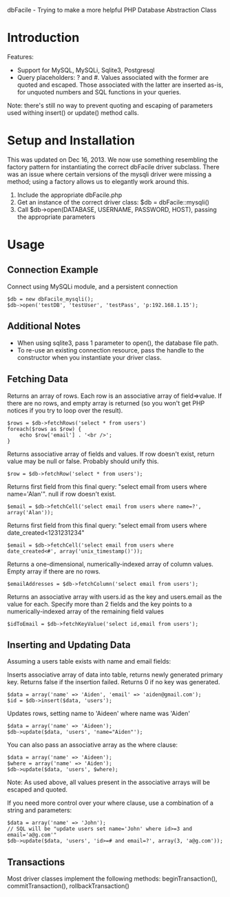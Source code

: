 dbFacile - Trying to make a more helpful PHP Database Abstraction Class

Introduction
====

Features:

* Support for MySQL, MySQLi, Sqlite3, Postgresql
* Query placeholders: ? and #. Values associated with the former are quoted and escaped. Those associated with the latter are inserted as-is, for unquoted numbers and SQL functions in your queries.

Note: there's still no way to prevent quoting and escaping of parameters used withing insert() or update() method calls.

Setup and Installation
====

This was updated on Dec 16, 2013. We now use something resembling the factory pattern for instantiating the correct dbFacile driver subclass. There was an issue where certain versions of the mysqli driver were missing a method; using a factory allows us to elegantly work around this.

1. Include the appropriate dbFacile.php
2. Get an instance of the correct driver class: $db = dbFacile::mysqli()
3. Call $db->open(DATABASE, USERNAME, PASSWORD, HOST), passing the appropriate parameters

Usage
====

Connection Example
----

Connect using MySQLi module, and a persistent connection

    $db = new dbFacile_mysqli();
    $db->open('testDB', 'testUser', 'testPass', 'p:192.168.1.15');
		
Additional Notes
----

* When using sqlite3, pass 1 parameter to open(), the database file path.
* To re-use an existing connection resource, pass the handle to the constructor when you instantiate your driver class.

Fetching Data
----

Returns an array of rows. Each row is an associative array of field=>value.
If there are no rows, and empty array is returned (so you won't get PHP notices if you try to loop over the result).

    $rows = $db->fetchRows('select * from users')
    foreach($rows as $row) {
        echo $row['email'] . '<br />';
    }

Returns associative array of fields and values. If row doesn't exist, return value may be null or false. Probably should unify this.

    $row = $db->fetchRow('select * from users');

Returns first field from this final query: "select email from users where name='Alan'". null if row doesn't exist.

    $email = $db->fetchCell('select email from users where name=?', array('Alan'));

Returns first field from this final query: "select email from users where date_created<1231231234"

    $email = $db->fetchCell('select email from users where date_created<#', array('unix_timestamp()'));

Returns a one-dimensional, numerically-indexed array of column values. Empty array if there are no rows.

    $emailAddresses = $db->fetchColumn('select email from users');

Returns an associative array with users.id as the key and users.email as the value for each. Specify more than 2 fields and the key points to a numerically-indexed array of the remaining field values

    $idToEmail = $db->fetchKeyValue('select id,email from users');

Inserting and Updating Data
----

Assuming a users table exists with name and email fields:

Inserts associative array of data into table, returns newly generated primary key.
Returns false if the insertion failed.
Returns 0 if no key was generated.

    $data = array('name' => 'Aiden', 'email' => 'aiden@gmail.com');
    $id = $db->insert($data, 'users');


Updates rows, setting name to 'Aideen' where name was 'Aiden'

    $data = array('name' => 'Aideen');
    $db->update($data, 'users', 'name="Aiden"');

You can also pass an associative array as the where clause:

    $data = array('name' => 'Aideen');
    $where = array('name' => 'Aiden');
    $db->update($data, 'users', $where);

Note: As used above, all values present in the associative arrays will be escaped and quoted.

If you need more control over your where clause, use a combination of a string and parameters:

    $data = array('name' => 'John');
    // SQL will be "update users set name='John' where id>=3 and email='a@g.com'"
    $db->update($data, 'users', 'id>=# and email=?', array(3, 'a@g.com'));

Transactions
----
	
Most driver classes implement the following methods: beginTransaction(), commitTransaction(), rollbackTransaction()
